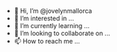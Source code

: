- 👋 Hi, I’m @jovelynmallorca
- 👀 I’m interested in ...
- 🌱 I’m currently learning ...
- 💞️ I’m looking to collaborate on ...
- 📫 How to reach me ...

<!---
jovelynmallorca/jovelynmallorca is a ✨ special ✨ repository because its `README.md` (this file) appears on your GitHub profile.
You can click the Preview link to take a look at your changes.
--->
